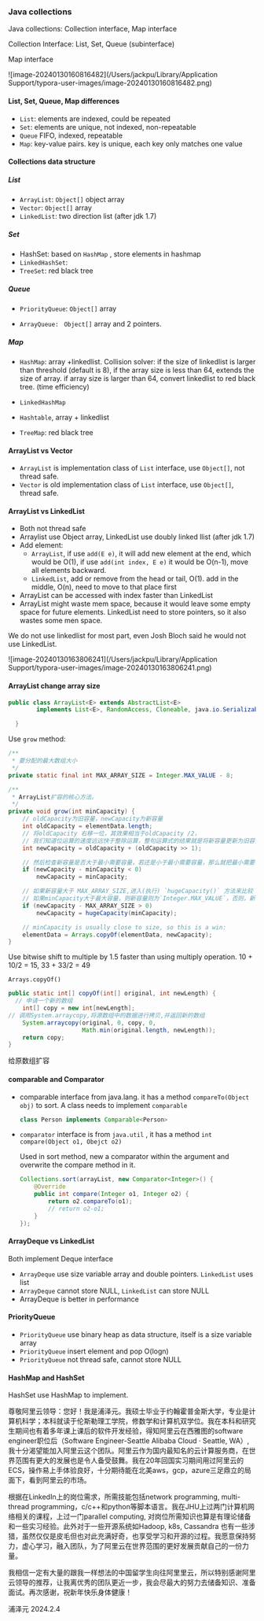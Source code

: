 ### Java collections

Java collections: Collection interface, Map interface

Collection Interface: List, Set, Queue (subinterface)

Map interface

![image-20240130160816482](/Users/jackpu/Library/Application Support/typora-user-images/image-20240130160816482.png)



#### List, Set, Queue, Map differences

* `List`: elements are indexed, could be repeated
* `Set`: elements are unique, not indexed, non-repeatable
* `Queue` FIFO, indexed, repeatable
* `Map`: key-value pairs. key is unique, each key only matches one value



#### Collections data structure

##### List

* `ArrayList`: `Object[]` object array
* `Vector`: `Object[]` array
* `LinkedList`: two direction list (after jdk 1.7)

##### Set

* HashSet: based on `HashMap` , store elements in hashmap
* `LinkedHashSet`: 
* `TreeSet`: red black tree

##### Queue

* `PriorityQueue`: `Object[]` array

* `ArrayQueue: ` `Object[]` array and 2 pointers.

##### Map

* `HashMap`:  array +linkedlist.  Collision solver: if the size of linkedlist is larger than threshold (default is 8), if the array size is less than 64, extends the size of array. if array size is larger than 64, convert linkedlist to red black tree. (time efficiency)

* `LinkedHashMap`
* `Hashtable`, array + linkedlist
* `TreeMap`: red black tree



#### ArrayList vs Vector

* `ArrayList` is implementation class of `List` interface, use `Object[]`, not thread safe.
* `Vector` is old implementation class of `List` interface, use `Object[]`, thread safe.



#### ArrayList vs LinkedList

* Both not thread safe
* Arraylist use Object array, LinkedList use doubly linked llist (after jdk 1.7)
* Add element:
  * `ArrayList`, if use `add(E e)`, it will add new element at the end, which would be O(1), if use `add(int index, E e)` it would be O(n-1), move all elements backward.
  * `LinkedList`, add or remove from the head or tail, O(1). add in the middle, O(n), need to move to that place first
* ArrayList can be accessed with index faster than LinkedList
* ArrayList might waste mem space, because it would leave some empty space for future elements. LinkedList need to store pointers, so it also wastes some men space.

We do not use linkedlist for most part, even Josh Bloch said he would not use LinkedList.

![image-20240130163806241](/Users/jackpu/Library/Application Support/typora-user-images/image-20240130163806241.png)



#### ArrayList change array size

```java
public class ArrayList<E> extends AbstractList<E>
        implements List<E>, RandomAccess, Cloneable, java.io.Serializable{

  }
```

Use `grow` method:

```java
/**
 * 要分配的最大数组大小
 */
private static final int MAX_ARRAY_SIZE = Integer.MAX_VALUE - 8;

/**
 * ArrayList扩容的核心方法。
 */
private void grow(int minCapacity) {
    // oldCapacity为旧容量，newCapacity为新容量
    int oldCapacity = elementData.length;
    // 将oldCapacity 右移一位，其效果相当于oldCapacity /2，
    // 我们知道位运算的速度远远快于整除运算，整句运算式的结果就是将新容量更新为旧容量的1.5倍，
    int newCapacity = oldCapacity + (oldCapacity >> 1);

    // 然后检查新容量是否大于最小需要容量，若还是小于最小需要容量，那么就把最小需要容量当作数组的新容量，
    if (newCapacity - minCapacity < 0)
        newCapacity = minCapacity;

    // 如果新容量大于 MAX_ARRAY_SIZE,进入(执行) `hugeCapacity()` 方法来比较 minCapacity 和 MAX_ARRAY_SIZE，
    // 如果minCapacity大于最大容量，则新容量则为`Integer.MAX_VALUE`，否则，新容量大小则为 MAX_ARRAY_SIZE 即为 `Integer.MAX_VALUE - 8`。
    if (newCapacity - MAX_ARRAY_SIZE > 0)
        newCapacity = hugeCapacity(minCapacity);

    // minCapacity is usually close to size, so this is a win:
    elementData = Arrays.copyOf(elementData, newCapacity);
}
```

Use bitwise shift to multiple by 1.5 faster than using multiply operation. 10 + 10/2 = 15, 33 + 33/2 = 49

`Arrays.copyOf()`

```java
public static int[] copyOf(int[] original, int newLength) {
  // 申请一个新的数组
    int[] copy = new int[newLength];
// 调用System.arraycopy,将源数组中的数据进行拷贝,并返回新的数组
    System.arraycopy(original, 0, copy, 0,
                     Math.min(original.length, newLength));
    return copy;
}

```

给原数组扩容



#### comparable and Comparator

* comparable interface from java.lang. it has a method `compareTo(Object obj)` to sort. A class needs to implement `comparable`

  ```java
  class Person implements Comparable<Person>
  ```

* `comparator` interface is from `java.util` , it has a method `int compare(Object o1, Obejct o2)`

  Used in sort method, new a comparator within the argument and overwrite the compare method in it.

  ```java
  Collections.sort(arrayList, new Comparator<Integer>() {
      @Override
      public int compare(Integer o1, Integer o2) {
          return o2.compareTo(o1);
          // return o2-o1;
      }
  });
  ```



#### ArrayDeque vs LinkedList

Both implement Deque interface

* `ArrayDeque` use size variable array and double pointers. `LinkedList` uses list
* `ArrayDeque` cannot store NULL, `LinkedList` can store NULL
* ArrayDeque is better in performance



#### PriorityQueue

* `PriorityQueue` use binary heap as data structure, itself is a size variable array
* `PriorityQueue` insert element and pop O(logn)
* `PriorityQueue` not thread safe, cannot store NULL



#### HashMap and HashSet

HashSet use HashMap to implement. 





尊敬阿里云领导：您好！我是浦泽元。我硕士毕业于约翰霍普金斯大学，专业是计算机科学；本科就读于伦斯勒理工学院，修数学和计算机双学位。我在本科和研究生期间也有着多年课上课后的软件开发经验，得知阿里云在西雅图的software engineer职位后（Software Engineer-Seattle Alibaba Cloud · Seattle, WA）,我十分渴望能加入阿里云这个团队。阿里云作为国内最知名的云计算服务商，在世界范围有更大的发展也是令人备受鼓舞。我在20年回国实习期间用过阿里云的ECS，操作易上手体验良好，十分期待能在北美aws，gcp，azure三足鼎立的局面下，看到阿里云的市场。

根据在LinkedIn上的岗位需求，所需技能包括network programming, multi-thread programming，c/c++和python等脚本语言。我在JHU上过两门计算机网络相关的课程，上过一门parallel computing, 对岗位所需知识也算是有理论储备和一些实习经验。此外对于一些开源系统如Hadoop, k8s, Cassandra 也有一些涉猎，虽然仅仅是皮毛但也对此充满好奇，也享受学习和开源的过程。我愿意保持努力，虚心学习，融入团队，为了阿里云在世界范围的更好发展贡献自己的一份力量。

我相信一定有大量的跟我一样想法的中国留学生向往阿里里云，所以特别感谢阿里云领导的推荐，让我离优秀的团队更近一步，我会尽最大的努力去储备知识、准备面试。再次感谢，祝新年快乐身体健康！  

浦泽元 2024.2.4



